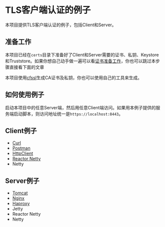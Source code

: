 # TLS客户端认证的例子
本项目提供TLS客户端认证的例子，包括Client和Server。

## 准备工作

本项目已经在`certs`目录下准备好了Client和Server需要的证书、私钥、Keystore和Truststore。如果你想自己动手做一遍可以看[证书准备工作](certs-prepare.md)，你也可以跳过本步骤直接看下面的文章

本项目使用[cfssl](cfssl)生成CA证书及私钥，你也可以使用自己的工具来生成。

## 如何使用例子

启动本项目中的任意Server端，然后用任意Client端访问。如果用本例子提供的服务端启动脚本，则访问地址统一是`https://localhost:8443`。

## Client例子

* [Curl](client/curl/index.md)
* [Postman](client/postman/index.md)
* [HttpClient](client/httpclient/index.md)
* [Reactor Netty](client/reactor-netty/index.md)
* Netty

## Server例子

* [Tomcat](server/tomcat/index.md)
* [Nginx](server/nginx/index.md)
* [Haproxy](server/haproxy/index.md)
* Jetty
* Reactor Netty
* Netty
